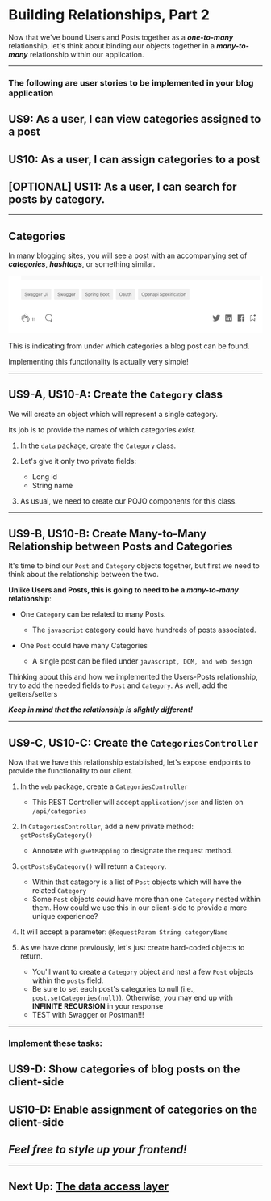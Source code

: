 # Building Relationships, Part 2

Now that we've bound Users and Posts together as a ***one-to-many*** relationship, let's think about binding our objects together in a ***many-to-many*** relationship within our application.

---
### The following are user stories to be implemented in your blog application

## US9: As a user, I can view categories assigned to a post

## US10: As a user, I can assign categories to a post

## [OPTIONAL] US11: As a user, I can search for posts by category.

---

## Categories

In many blogging sites, you will see a post with an accompanying set of ***categories***, ***hashtags***, or something similar.

![Blog Hashtags](../hashtags.png)

This is indicating from under which categories a blog post can be found.

Implementing this functionality is actually very simple!

---
## US9-A, US10-A: Create the `Category` class

We will create an object which will represent a single category.

Its job is to provide the names of which categories *exist*.

1. In the `data` package, create the `Category` class.


2. Let's give it only two private fields:
    - Long id
    - String name


3. As usual, we need to create our POJO components for this class.

---

## US9-B, US10-B: Create Many-to-Many Relationship between Posts and Categories

It's time to bind our `Post` and `Category` objects together, but first we need to think about the relationship between the two.

**Unlike Users and Posts, this is going to need to be a ***many-to-many*** relationship**:

- One `Category` can be related to many Posts.
    - The `javascript` category could have hundreds of posts associated.
    

- One `Post` could have many Categories
    - A single post can be filed under `javascript, DOM, and web design`
    

Thinking about this and how we implemented the Users-Posts relationship, try to add the needed fields to `Post` and `Category`. As well, add the getters/setters

***Keep in mind that the relationship is slightly different!***

---

## US9-C, US10-C: Create the `CategoriesController`

Now that we have this relationship established, let's expose endpoints to provide the functionality to our client.

1. In the `web` package, create a `CategoriesController`
    - This REST Controller will accept `application/json` and listen on `/api/categories`


2. In `CategoriesController`, add a new private method: `getPostsByCategory()`
    - Annotate with `@GetMapping` to designate the request method.


3. `getPostsByCategory()` will return a `Category`. 
    - Within that category is a list of `Post` objects which will have the related `Category`
    - Some `Post` objects *could* have more than one `Category` nested within them. How could we use this in our client-side to provide a more unique experience? 


4. It will accept a parameter: `@RequestParam String categoryName`

    
5. As we have done previously, let's just create hard-coded objects to return.
    - You'll want to create a `Category` object and nest a few `Post` objects within the `posts` field.
    - Be sure to set each post's categories to null (i.e., `post.setCategories(null)`). Otherwise, you may end up with **INFINITE RECURSION** in your response
    - TEST with Swagger or Postman!!!
    
---

### Implement these tasks:

## US9-D: Show categories of blog posts on the client-side

## US10-D: Enable assignment of categories on the client-side

## *Feel free to style up your frontend!*

---

## Next Up: [The data access layer](../iii-data-persistence/12-data-persistence.md)


